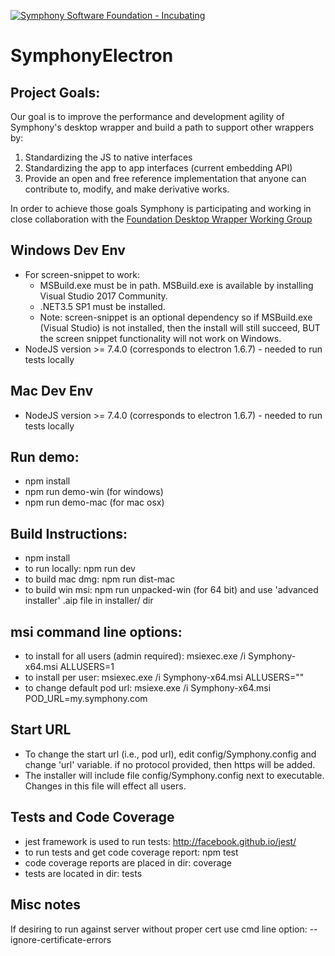 [![Symphony Software Foundation - Incubating](https://cdn.rawgit.com/symphonyoss/contrib-toolbox/master/images/ssf-badge-incubating.svg)](https://symphonyoss.atlassian.net/wiki/display/FM/Incubating)

# SymphonyElectron

## Project Goals:

Our goal is to improve the performance and development agility of Symphony's desktop wrapper and build a path to support other wrappers by:

1. Standardizing the JS to native interfaces
2. Standardizing the app to app interfaces (current embedding API)
3. Provide an open and free reference implementation that anyone can contribute to, modify, and make derivative works.

In order to achieve those goals Symphony is participating and working in close collaboration with the [Foundation Desktop Wrapper Working Group](https://symphonyoss.atlassian.net/wiki/display/WGDWAPI/Working+Group+-+Desktop+Wrapper+API)

## Windows Dev Env
- For screen-snippet to work:
  * MSBuild.exe must be in path.  MSBuild.exe is available by installing Visual Studio 2017 Community. 
  * .NET3.5 SP1 must be installed.
  * Note: screen-snippet is an optional dependency so if MSBuild.exe (Visual Studio) is not installed, then the install will still succeed, BUT the screen snippet functionality will not work on Windows.
- NodeJS version >= 7.4.0 (corresponds to electron 1.6.7) - needed to run tests locally

## Mac Dev Env
- NodeJS version >= 7.4.0 (corresponds to electron 1.6.7) - needed to run tests locally

## Run demo:
- npm install
- npm run demo-win (for windows)
- npm run demo-mac (for mac osx)

## Build Instructions:
- npm install
- to run locally: npm run dev
- to build mac dmg: npm run dist-mac
- to build win msi: npm run unpacked-win (for 64 bit) and use 'advanced installer' .aip file in installer/ dir

## msi command line options:
- to install for all users (admin required): msiexec.exe /i Symphony-x64.msi ALLUSERS=1
- to install per user: msiexec.exe /i Symphony-x64.msi ALLUSERS=""
- to change default pod url: msiexe.exe /i Symphony-x64.msi POD_URL=my.symphony.com

## Start URL
- To change the start url (i.e., pod url), edit config/Symphony.config and change 'url' variable. if no protocol provided, then https will be added.
- The installer will include file config/Symphony.config next to executable. Changes in this file will effect all users.  

## Tests and Code Coverage
- jest framework is used to run tests: http://facebook.github.io/jest/
- to run tests and get code coverage report: npm test
- code coverage reports are placed in dir: coverage
- tests are located in dir: tests

## Misc notes
If desiring to run against server without proper cert use cmd line option: --ignore-certificate-errors
